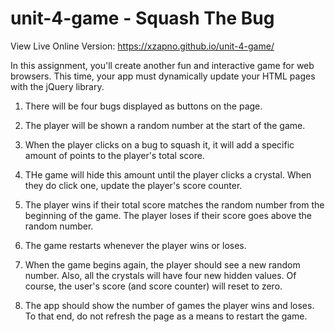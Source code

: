 # unit-4-game -  Squash The Bug

View Live Online Version: https://xzapno.github.io/unit-4-game/

In this assignment, you'll create another fun and interactive game for web browsers. This time, your app must dynamically update your HTML pages with the jQuery library.

1. There will be four bugs displayed as buttons on the page. 

2. The player will be shown a random number at the start of the game.

3. When the player clicks on a bug to squash it, it will add a specific amount of points to the player's total score. 

4. THe game will hide this amount until the player clicks a crystal. When they do click one, update the player's score counter.

5. The player wins if their total score matches the random number from the beginning of the game. The player loses if their score goes above the random number.

6. The game restarts whenever the player wins or loses.

7. When the game begins again, the player should see a new random number. Also, all the crystals will have four new hidden values. Of course, the user's score (and score counter) will reset to zero.

8. The app should show the number of games the player wins and loses. To that end, do not refresh the page as a means to restart the game.
